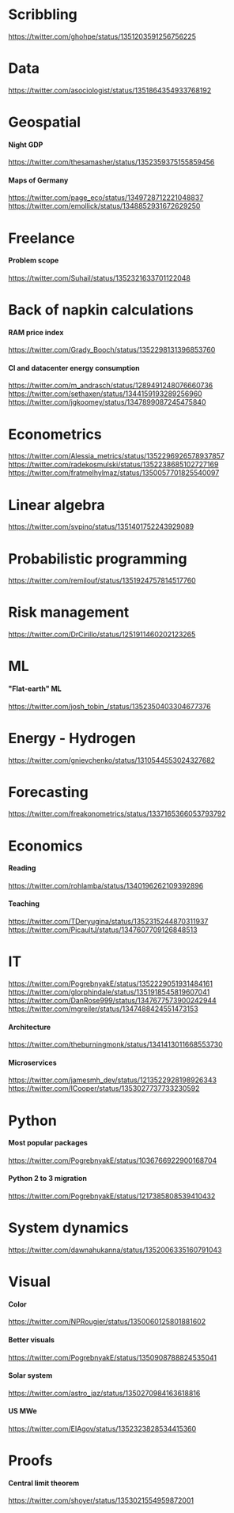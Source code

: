# Scribbling

https://twitter.com/ghohpe/status/1351203591256756225

# Data

https://twitter.com/asociologist/status/1351864354933768192

# Geospatial

#### Night GDP

https://twitter.com/thesamasher/status/1352359375155859456

#### Maps of Germany

https://twitter.com/page_eco/status/1349728712221048837
https://twitter.com/emollick/status/1348852931672629250


# Freelance

#### Problem scope

https://twitter.com/Suhail/status/1352321633701122048

# Back of napkin calculations

#### RAM price index

https://twitter.com/Grady_Booch/status/1352298131396853760

#### CI and datacenter energy consumption

https://twitter.com/m_andrasch/status/1289491248076660736
https://twitter.com/sethaxen/status/1344159193289256960
https://twitter.com/jgkoomey/status/1347899087245475840

# Econometrics

https://twitter.com/Alessia_metrics/status/1352296926578937857
https://twitter.com/radekosmulski/status/1352238685102727169
https://twitter.com/fratmelhylmaz/status/1350057701825540097

# Linear algebra

https://twitter.com/svpino/status/1351401752243929089

# Probabilistic programming

https://twitter.com/remilouf/status/1351924757814517760

# Risk management

https://twitter.com/DrCirillo/status/1251911460202123265

# ML

#### "Flat-earth" ML

https://twitter.com/josh_tobin_/status/1352350403304677376

# Energy - Hydrogen

https://twitter.com/gnievchenko/status/1310544553024327682

# Forecasting

https://twitter.com/freakonometrics/status/1337165366053793792

# Economics

#### Reading

https://twitter.com/rohlamba/status/1340196262109392896

#### Teaching

https://twitter.com/TDeryugina/status/1352315244870311937
https://twitter.com/PicaultJ/status/1347607709126848513

# IT

https://twitter.com/PogrebnyakE/status/1352229051931484161
https://twitter.com/glorphindale/status/1351918545819607041
https://twitter.com/DanRose999/status/1347677573900242944
https://twitter.com/mgreiler/status/1347488424551473153


#### Architecture

https://twitter.com/theburningmonk/status/1341413011668553730

#### Microservices

https://twitter.com/jamesmh_dev/status/1213522928198926343
https://twitter.com/ICooper/status/1353027737733230592

# Python

#### Most popular packages

https://twitter.com/PogrebnyakE/status/1036766922900168704

#### Python 2 to 3 migration

https://twitter.com/PogrebnyakE/status/1217385808539410432

# System dynamics

https://twitter.com/dawnahukanna/status/1352006335160791043

# Visual

#### Color

https://twitter.com/NPRougier/status/1350060125801881602

#### Better visuals

https://twitter.com/PogrebnyakE/status/1350908788824535041

#### Solar system

https://twitter.com/astro_jaz/status/1350270984163618816

#### US MWe

https://twitter.com/EIAgov/status/1352323828534415360


# Proofs

#### Central limit theorem

https://twitter.com/shoyer/status/1353021554959872001


<!--
"""
tools:
- filename: productivity.md
  menu: Productivity
  title: Productivity
  groups:
    - before: "## Mindmaps"
      tweets: 
      - 1343440088894726144
  groups:
    - before: "## Todo lists"
      tweets: 
      - 1350500299882991616
visuals:
- filename: maps.md
  menu: Maps
  title: Maps
  tagline: Some maps are more true than others
  groups:
    - before: "## Germany"
      tweets: 
      - 1349728712221048837
      - 1348852931672629250    
software:
- filename: architecture.md
  menu: Architecture
  title: Software architecture  
  groups:
    - before: "## The modern stack"
      tweets: 
      - 1341413011668553730  
    - before: "## An AWS story"
      tweets: 
      - 1347677573900242944
- filename: design_patterns.md
  menu: Design patterns
  title: Design patterns  
  groups:
    - before: "## GOF vs functional"
      tweets: 
      - 912561931243974659
      - 1350864307404337156
    - before: "## Other"
      tweets: 
      - 1348895595667320834      
- filename: laws.md
  menu: Laws
  title: Laws
  groups:
    - tweets: []
      before: |
            It is very appealling to organise some activity according to a set laws and axioms 
            that should govern where the truth is. Software craftsmanship is a complex business 
            that does need proper organisation, so "laws" emerge often. 
            
            These laws are usually the empiric rules derived from trial and error. 
            Some of these laws can hit you on a head immediately - like gravity - 
            and some laws you can debate about for a while until they apply.
            
            You may find an extensive list [here](https://github.com/dwmkerr/hacker-laws), 
            but also check some retweets below.        
    - before: |
          ## Brooks: silver bullet     
          
          There is no silver bullet (perfect solution), but there is 
          always a through-away (first prototype).
      tweets: 
      - 869988355420831745
      - 1331766297030438913
    - before: "## Conway: people"
      tweets: 
      - 1350182362550661120
      - 1204817799580921856
      - 1291581726058143744
    - before: "## Gull: architecture"
      tweets: 
      - 1348702592776372224


- filename: teaching.md
  menu: Teaching
  title: Teaching
  groups:
    - tweets: 
      - 1347488424551473153

- filename: reliability.md
  menu: Reliability
  title: Reliability
  groups:
    - tweets: 
      - 1350182362550661120
      - 1204817799580921856
      - 1291581726058143744
economics:
- filename: reading_list.md
  menu: Reading list
  title: Economics reading list
  groups:
    - before: "Mostly long-reads"
      tweets: 
      - 1340196262109392896
      - 1337696859410853900
      - 1336041287720579073  
- filename: teaching.md
  menu: Better teaching
  title: Teaching economics better
  groups:
    - tweets: 
      - 1347607709126848513
"""
-->